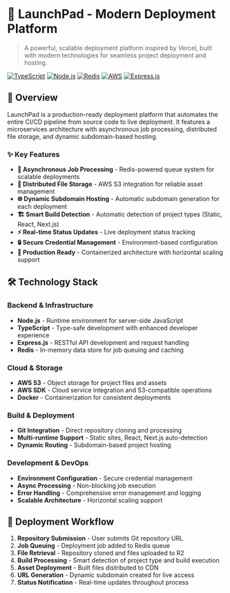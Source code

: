 # 🚀 LaunchPad - Modern Deployment Platform

> A powerful, scalable deployment platform inspired by Vercel, built with modern technologies for seamless project deployment and hosting.

[![TypeScript](https://img.shields.io/badge/TypeScript-007ACC?style=for-the-badge&logo=typescript&logoColor=white)](https://typescriptlang.org/)
[![Node.js](https://img.shields.io/badge/Node.js-43853D?style=for-the-badge&logo=node.js&logoColor=white)](https://nodejs.org/)
[![Redis](https://img.shields.io/badge/redis-%23DD0031.svg?style=for-the-badge&logo=redis&logoColor=white)](https://redis.io/)
[![AWS](https://img.shields.io/badge/AWS-232F3E?style=for-the-badge&logo=amazon-aws&logoColor=white)](https://aws.amazon.com/)
[![Express.js](https://img.shields.io/badge/express.js-%23404d59.svg?style=for-the-badge&logo=express&logoColor=%2361DAFB)](https://expressjs.com/)

## 🌟 Overview

LaunchPad is a production-ready deployment platform that automates the entire CI/CD pipeline from source code to live deployment. It features a microservices architecture with asynchronous job processing, distributed file storage, and dynamic subdomain-based hosting.

### ✨ Key Features

- **🔄 Asynchronous Job Processing** - Redis-powered queue system for scalable deployments
- **📁 Distributed File Storage** - AWS S3 integration for reliable asset management  
- **🌐 Dynamic Subdomain Hosting** - Automatic subdomain generation for each deployment
- **🏗️ Smart Build Detection** - Automatic detection of project types (Static, React, Next.js)
- **⚡ Real-time Status Updates** - Live deployment status tracking
- **🔒 Secure Credential Management** - Environment-based configuration
- **🐳 Production Ready** - Containerized architecture with horizontal scaling support

## 🛠️ Technology Stack

### **Backend & Infrastructure**
- **Node.js** - Runtime environment for server-side JavaScript
- **TypeScript** - Type-safe development with enhanced developer experience
- **Express.js** - RESTful API development and request handling
- **Redis** - In-memory data store for job queuing and caching

### **Cloud & Storage**
- **AWS S3** - Object storage for project files and assets
- **AWS SDK** - Cloud service integration and S3-compatible operations
- **Docker** - Containerization for consistent deployments

### **Build & Deployment**
- **Git Integration** - Direct repository cloning and processing
- **Multi-runtime Support** - Static sites, React, Next.js auto-detection
- **Dynamic Routing** - Subdomain-based project hosting

### **Development & DevOps**
- **Environment Configuration** - Secure credential management
- **Async Processing** - Non-blocking job execution
- **Error Handling** - Comprehensive error management and logging
- **Scalable Architecture** - Horizontal scaling support

## 🔄 Deployment Workflow

1. **Repository Submission** - User submits Git repository URL
2. **Job Queuing** - Deployment job added to Redis queue
3. **File Retrieval** - Repository cloned and files uploaded to R2
4. **Build Processing** - Smart detection of project type and build execution
5. **Asset Deployment** - Built files distributed to CDN
6. **URL Generation** - Dynamic subdomain created for live access
7. **Status Notification** - Real-time updates throughout process

